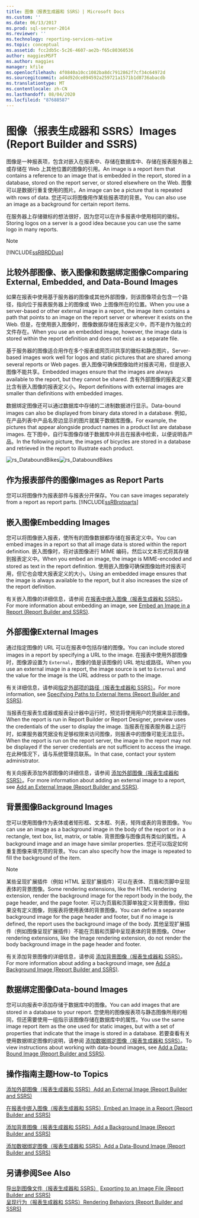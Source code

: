 ```yaml
---
title: 图像（报表生成器和 SSRS）| Microsoft Docs
ms.custom: ''
ms.date: 06/13/2017
ms.prod: sql-server-2014
ms.reviewer: ''
ms.technology: reporting-services-native
ms.topic: conceptual
ms.assetid: fcc2db5c-5c26-4607-ae2b-f65c80360536
author: maggiesMSFT
ms.author: maggies
manager: kfile
ms.openlocfilehash: 4f0840a10cc1082ba8dc7912862f7cf34c64972d
ms.sourcegitcommit: ad4d92dce894592a259721a1571b1d8736abacdb
ms.translationtype: MT
ms.contentlocale: zh-CN
ms.lasthandoff: 08/04/2020
ms.locfileid: "87688587"
---
```

# <a name="images-report-builder-and-ssrs"></a><span data-ttu-id="fe7b8-102">图像（报表生成器和 SSRS）</span><span class="sxs-lookup"><span data-stu-id="fe7b8-102">Images (Report Builder and SSRS)</span></span>
  <span data-ttu-id="fe7b8-103">图像是一种报表项，包含对嵌入在报表中、存储在数据库中、存储在报表服务器上或存储在 Web 上其他位置的图像的引用。</span><span class="sxs-lookup"><span data-stu-id="fe7b8-103">An image is a report item that contains a reference to an image that is embedded in the report, stored in a database, stored on the report server, or stored elsewhere on the Web.</span></span> <span data-ttu-id="fe7b8-104">图像可以是数据行重复使用的图片。</span><span class="sxs-lookup"><span data-stu-id="fe7b8-104">An image can be a picture that is repeated with rows of data.</span></span> <span data-ttu-id="fe7b8-105">您还可以将图像用作某些报表项的背景。</span><span class="sxs-lookup"><span data-stu-id="fe7b8-105">You can also use an image as a background for certain report items.</span></span>  
  
 <span data-ttu-id="fe7b8-106">在服务器上存储徽标的想法很好，因为您可以在许多报表中使用相同的徽标。</span><span class="sxs-lookup"><span data-stu-id="fe7b8-106">Storing logos on a server is a good idea because you can use the same logo in many reports.</span></span>  
  
> [!NOTE]  
>  [!INCLUDE[ssRBRDDup](../../includes/ssrbrddup-md.md)]  
  
##  <a name="comparing-external-embedded-and-data-bound-images"></a><a name="ComparingImages"></a> <span data-ttu-id="fe7b8-107">比较外部图像、嵌入图像和数据绑定图像</span><span class="sxs-lookup"><span data-stu-id="fe7b8-107">Comparing External, Embedded, and Data-Bound Images</span></span>  
 <span data-ttu-id="fe7b8-108">如果在报表中使用基于服务器的图像或其他外部图像，则该图像项会包含一个路径，指向位于报表服务器上的图像或 Web 上图像所在的位置。</span><span class="sxs-lookup"><span data-stu-id="fe7b8-108">When you use a server-based or other external image in a report, the image item contains a path that points to an image on the report server or wherever it exists on the Web.</span></span> <span data-ttu-id="fe7b8-109">但是，在使用嵌入图像时，图像数据存储在报表定义中，而不是作为独立的文件存在。</span><span class="sxs-lookup"><span data-stu-id="fe7b8-109">When you use an embedded image, however, the image data is stored within the report definition and does not exist as a separate file.</span></span>  
  
 <span data-ttu-id="fe7b8-110">基于服务器的图像适合用作在多个报表或网页间共享的徽标和静态图片。</span><span class="sxs-lookup"><span data-stu-id="fe7b8-110">Server-based images work well for logos and static pictures that are shared among several reports or Web pages.</span></span> <span data-ttu-id="fe7b8-111">嵌入图像可确保图像始终对报表可用，但是嵌入图像不能共享。</span><span class="sxs-lookup"><span data-stu-id="fe7b8-111">Embedded images ensure that the images are always available to the report, but they cannot be shared.</span></span> <span data-ttu-id="fe7b8-112">含有外部图像的报表定义要比含有嵌入图像的报表定义小。</span><span class="sxs-lookup"><span data-stu-id="fe7b8-112">Report definitions with external images are smaller than definitions with embedded images.</span></span>  
  
 <span data-ttu-id="fe7b8-113">数据绑定图像还可以通过数据库中存储的二进制数据进行显示。</span><span class="sxs-lookup"><span data-stu-id="fe7b8-113">Data-bound images can also be displayed from binary data stored in a database.</span></span> <span data-ttu-id="fe7b8-114">例如，在产品列表中产品名旁边显示的图片就属于数据库图像。</span><span class="sxs-lookup"><span data-stu-id="fe7b8-114">For example, the pictures that appear alongside product names in a product list are database images.</span></span> <span data-ttu-id="fe7b8-115">在下图中，自行车图像存储于数据库中并且在报表中检索，以便说明各产品。</span><span class="sxs-lookup"><span data-stu-id="fe7b8-115">In the following picture, the images of bicycles are stored in a database and retrieved in the report to illustrate each product.</span></span>  
  
 <span data-ttu-id="fe7b8-116">![rs_DataboundBikes](../media/rs-databoundbikes.gif "rs_DataboundBikes")</span><span class="sxs-lookup"><span data-stu-id="fe7b8-116">![rs_DataboundBikes](../media/rs-databoundbikes.gif "rs_DataboundBikes")</span></span>  
  

  
##  <a name="images-as-report-parts"></a><a name="ImagesReportParts"></a> <span data-ttu-id="fe7b8-117">作为报表部件的图像</span><span class="sxs-lookup"><span data-stu-id="fe7b8-117">Images as Report Parts</span></span>  
 <span data-ttu-id="fe7b8-118">您可以将图像作为报表部件与报表分开保存。</span><span class="sxs-lookup"><span data-stu-id="fe7b8-118">You can save images separately from a report as report parts.</span></span> [!INCLUDE[ssRBrptparts](../../includes/ssrbrptparts-md.md)]  
  
 
  
##  <a name="embedding-images"></a><a name="EmbedImages"></a> <span data-ttu-id="fe7b8-119">嵌入图像</span><span class="sxs-lookup"><span data-stu-id="fe7b8-119">Embedding Images</span></span>  
 <span data-ttu-id="fe7b8-120">您可以将图像嵌入报表，使所有的图像数据都存储在报表定义中。</span><span class="sxs-lookup"><span data-stu-id="fe7b8-120">You can embed images in a report so that all image data is stored within the report definition.</span></span> <span data-ttu-id="fe7b8-121">嵌入图像时，将对该图像进行 MIME 编码，然后以文本形式将其存储到报表定义中。</span><span class="sxs-lookup"><span data-stu-id="fe7b8-121">When you embed an image, the image is MIME-encoded and stored as text in the report definition.</span></span> <span data-ttu-id="fe7b8-122">使用嵌入图像可确保图像始终对报表可用，但它也会增大报表定义的大小。</span><span class="sxs-lookup"><span data-stu-id="fe7b8-122">Using an embedded image ensures that the image is always available to the report, but it also increases the size of the report definition.</span></span>  
  
 <span data-ttu-id="fe7b8-123">有关嵌入图像的详细信息，请参阅 [在报表中嵌入图像（报表生成器和 SSRS）](embed-an-image-in-a-report-report-builder-and-ssrs.md)。</span><span class="sxs-lookup"><span data-stu-id="fe7b8-123">For more information about embedding an image, see [Embed an Image in a Report &#40;Report Builder and SSRS&#41;](embed-an-image-in-a-report-report-builder-and-ssrs.md).</span></span>  
  

  
##  <a name="external-images"></a><a name="ExternalImages"></a> <span data-ttu-id="fe7b8-124">外部图像</span><span class="sxs-lookup"><span data-stu-id="fe7b8-124">External Images</span></span>  
 <span data-ttu-id="fe7b8-125">通过指定图像的 URL 可以在报表中包括存储的图像。</span><span class="sxs-lookup"><span data-stu-id="fe7b8-125">You can include stored images in a report by specifying a URL to the image.</span></span> <span data-ttu-id="fe7b8-126">在报表中使用外部图像时，图像源设置为 `External`，图像的值是该图像的 URL 地址或路径。</span><span class="sxs-lookup"><span data-stu-id="fe7b8-126">When you use an external image in a report, the image source is set to `External` and the value for the image is the URL address or path to the image.</span></span>  
  
 <span data-ttu-id="fe7b8-127">有关详细信息，请参阅[指定外部项的路径（报表生成器和 SSRS）](specifying-paths-to-external-items-report-builder-and-ssrs.md)。</span><span class="sxs-lookup"><span data-stu-id="fe7b8-127">For more information, see [Specifying Paths to External Items &#40;Report Builder and SSRS&#41;](specifying-paths-to-external-items-report-builder-and-ssrs.md).</span></span>  
  
 <span data-ttu-id="fe7b8-128">当报表在报表生成器或报表设计器中运行时，预览将使用用户的凭据来显示图像。</span><span class="sxs-lookup"><span data-stu-id="fe7b8-128">When the report is run in Report Builder or Report Designer, preview uses the credentials of the user to display the image.</span></span> <span data-ttu-id="fe7b8-129">当报表在报表服务器上运行时，如果服务器凭据没有足够权限来访问图像，则报表中的图像可能无法显示。</span><span class="sxs-lookup"><span data-stu-id="fe7b8-129">When the report is run on the report server, the image in the report may not be displayed if the server credentials are not sufficient to access the image.</span></span> <span data-ttu-id="fe7b8-130">在此种情况下，请与系统管理员联系。</span><span class="sxs-lookup"><span data-stu-id="fe7b8-130">In that case, contact your system administrator.</span></span>  
  
 <span data-ttu-id="fe7b8-131">有关向报表添加外部图像的详细信息，请参阅 [添加外部图像（报表生成器和 SSRS）](add-an-external-image-report-builder-and-ssrs.md)。</span><span class="sxs-lookup"><span data-stu-id="fe7b8-131">For more information about adding an external image to a report, see [Add an External Image &#40;Report Builder and SSRS&#41;](add-an-external-image-report-builder-and-ssrs.md).</span></span>  
  
 
  
##  <a name="background-images"></a><a name="BackgroundImages"></a> <span data-ttu-id="fe7b8-132">背景图像</span><span class="sxs-lookup"><span data-stu-id="fe7b8-132">Background Images</span></span>  
 <span data-ttu-id="fe7b8-133">您可以使用图像作为表体或者矩形框、文本框、列表，矩阵或表的背景图像。</span><span class="sxs-lookup"><span data-stu-id="fe7b8-133">You can use an image as a background image in the body of the report or in a rectangle, text box, list, matrix, or table.</span></span> <span data-ttu-id="fe7b8-134">背景图像与图像具有类似的属性。</span><span class="sxs-lookup"><span data-stu-id="fe7b8-134">A background image and an image have similar properties.</span></span> <span data-ttu-id="fe7b8-135">您还可以指定如何重复图像来填充项的背景。</span><span class="sxs-lookup"><span data-stu-id="fe7b8-135">You can also specify how the image is repeated to fill the background of the item.</span></span>  
  
> [!NOTE]  
>  <span data-ttu-id="fe7b8-136">某些呈现扩展插件（例如 HTML 呈现扩展插件）可以在表体、页眉和页脚中呈现表体的背景图像。</span><span class="sxs-lookup"><span data-stu-id="fe7b8-136">Some rendering extensions, like the HTML rendering extension, render the background image for the report body in the body, the page header, and the page footer.</span></span> <span data-ttu-id="fe7b8-137">可以为页眉和页脚单独定义背景图像，但如果没有定义图像，则报表将使用表体的背景图像。</span><span class="sxs-lookup"><span data-stu-id="fe7b8-137">You can define a separate background image for the page header and footer, but if no image is defined, the report uses the background image of the body.</span></span> <span data-ttu-id="fe7b8-138">其他呈现扩展插件（例如图像呈现扩展插件）不能在页眉和页脚中呈现表体的背景图像。</span><span class="sxs-lookup"><span data-stu-id="fe7b8-138">Other rendering extensions, like the Image rendering extension, do not render the body background image in the page header and footer.</span></span>  
  
 <span data-ttu-id="fe7b8-139">有关添加背景图像的详细信息，请参阅 [添加背景图像（报表生成器和 SSRS）](add-a-background-image-report-builder-and-ssrs.md)。</span><span class="sxs-lookup"><span data-stu-id="fe7b8-139">For more information about adding a background image, see [Add a Background Image &#40;Report Builder and SSRS&#41;](add-a-background-image-report-builder-and-ssrs.md).</span></span>  
  
 
  
##  <a name="data-bound-images"></a><a name="DataboundImages"></a> <span data-ttu-id="fe7b8-140">数据绑定图像</span><span class="sxs-lookup"><span data-stu-id="fe7b8-140">Data-bound Images</span></span>  
 <span data-ttu-id="fe7b8-141">您可以向报表中添加存储于数据库中的图像。</span><span class="sxs-lookup"><span data-stu-id="fe7b8-141">You can add images that are stored in a database to your report.</span></span> <span data-ttu-id="fe7b8-142">您使用的图像报表项与静态图像所用的相同，但还需要使用一组指示该图像存储在数据库中的属性。</span><span class="sxs-lookup"><span data-stu-id="fe7b8-142">You use the same image report item as the one used for static images, but with a set of properties that indicate that the image is stored in a database.</span></span> <span data-ttu-id="fe7b8-143">若要查看有关使用数据绑定图像的说明，请参阅 [添加数据绑定图像（报表生成器和 SSRS）](add-a-data-bound-image-report-builder-and-ssrs.md)。</span><span class="sxs-lookup"><span data-stu-id="fe7b8-143">To view instructions about working with data-bound images, see [Add a Data-Bound Image &#40;Report Builder and SSRS&#41;](add-a-data-bound-image-report-builder-and-ssrs.md).</span></span>  
  

  
##  <a name="how-to-topics"></a><a name="HowTo"></a> <span data-ttu-id="fe7b8-144">操作指南主题</span><span class="sxs-lookup"><span data-stu-id="fe7b8-144">How-to Topics</span></span>  
 [<span data-ttu-id="fe7b8-145">添加外部图像（报表生成器和 SSRS）</span><span class="sxs-lookup"><span data-stu-id="fe7b8-145">Add an External Image &#40;Report Builder and SSRS&#41;</span></span>](add-an-external-image-report-builder-and-ssrs.md)  
  
 [<span data-ttu-id="fe7b8-146">在报表中嵌入图像（报表生成器和 SSRS）</span><span class="sxs-lookup"><span data-stu-id="fe7b8-146">Embed an Image in a Report &#40;Report Builder and SSRS&#41;</span></span>](embed-an-image-in-a-report-report-builder-and-ssrs.md)  
  
 [<span data-ttu-id="fe7b8-147">添加背景图像（报表生成器和 SSRS）</span><span class="sxs-lookup"><span data-stu-id="fe7b8-147">Add a Background Image &#40;Report Builder and SSRS&#41;</span></span>](add-a-background-image-report-builder-and-ssrs.md)  
  
 [<span data-ttu-id="fe7b8-148">添加数据绑定图像（报表生成器和 SSRS）</span><span class="sxs-lookup"><span data-stu-id="fe7b8-148">Add a Data-Bound Image &#40;Report Builder and SSRS&#41;</span></span>](add-a-data-bound-image-report-builder-and-ssrs.md)  
  
  
  
## <a name="see-also"></a><span data-ttu-id="fe7b8-149">另请参阅</span><span class="sxs-lookup"><span data-stu-id="fe7b8-149">See Also</span></span>  
 <span data-ttu-id="fe7b8-150">[导出到图像文件（报表生成器和 SSRS）](../report-builder/exporting-to-an-image-file-report-builder-and-ssrs.md) </span><span class="sxs-lookup"><span data-stu-id="fe7b8-150">[Exporting to an Image File &#40;Report Builder and SSRS&#41;](../report-builder/exporting-to-an-image-file-report-builder-and-ssrs.md) </span></span>  
 [<span data-ttu-id="fe7b8-151">呈现行为（报表生成器和 SSRS）</span><span class="sxs-lookup"><span data-stu-id="fe7b8-151">Rendering Behaviors &#40;Report Builder  and SSRS&#41;</span></span>](rendering-behaviors-report-builder-and-ssrs.md)  
  
  
